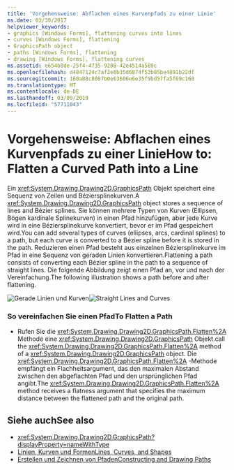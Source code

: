 ```yaml
---
title: 'Vorgehensweise: Abflachen eines Kurvenpfads zu einer Linie'
ms.date: 03/30/2017
helpviewer_keywords:
- graphics [Windows Forms], flattening curves into lines
- curves [Windows Forms], flattening
- GraphicsPath object
- paths [Windows Forms], flattening
- drawing [Windows Forms], flattening curves
ms.assetid: e654b8de-25f4-4735-9208-42e4514a589c
ms.openlocfilehash: d4847124c7af2e0b35d6874f53b85be4891b22df
ms.sourcegitcommit: 160a88c8087b0e63606e6e35f9bd57fa5f69c168
ms.translationtype: MT
ms.contentlocale: de-DE
ms.lasthandoff: 03/09/2019
ms.locfileid: "57711043"
---
```

# <a name="how-to-flatten-a-curved-path-into-a-line"></a><span data-ttu-id="3ba3e-102">Vorgehensweise: Abflachen eines Kurvenpfads zu einer Linie</span><span class="sxs-lookup"><span data-stu-id="3ba3e-102">How to: Flatten a Curved Path into a Line</span></span>
<span data-ttu-id="3ba3e-103">Ein <xref:System.Drawing.Drawing2D.GraphicsPath> Objekt speichert eine Sequenz von Zeilen und Béziersplinekurven.</span><span class="sxs-lookup"><span data-stu-id="3ba3e-103">A <xref:System.Drawing.Drawing2D.GraphicsPath> object stores a sequence of lines and Bézier splines.</span></span> <span data-ttu-id="3ba3e-104">Sie können mehrere Typen von Kurven (Ellipsen, Bögen kardinale Splinekurven) in einen Pfad hinzufügen, aber jede Kurve wird in eine Béziersplinekurve konvertiert, bevor er im Pfad gespeichert wird.</span><span class="sxs-lookup"><span data-stu-id="3ba3e-104">You can add several types of curves (ellipses, arcs, cardinal splines) to a path, but each curve is converted to a Bézier spline before it is stored in the path.</span></span> <span data-ttu-id="3ba3e-105">Reduzieren einen Pfad besteht aus einzelnen Béziersplinekurve im Pfad in eine Sequenz von geraden Linien konvertieren.</span><span class="sxs-lookup"><span data-stu-id="3ba3e-105">Flattening a path consists of converting each Bézier spline in the path to a sequence of straight lines.</span></span> <span data-ttu-id="3ba3e-106">Die folgende Abbildung zeigt einen Pfad an, vor und nach der Vereinfachung.</span><span class="sxs-lookup"><span data-stu-id="3ba3e-106">The following illustration shows a path before and after flattening.</span></span>  
  
 <span data-ttu-id="3ba3e-107">![Gerade Linien und Kurven](./media/aboutgdip02-art32a.gif "AboutGdip02_Art32A")</span><span class="sxs-lookup"><span data-stu-id="3ba3e-107">![Straight Lines and Curves](./media/aboutgdip02-art32a.gif "AboutGdip02_Art32A")</span></span>  
  
### <a name="to-flatten-a-path"></a><span data-ttu-id="3ba3e-108">So vereinfachen Sie einen Pfad</span><span class="sxs-lookup"><span data-stu-id="3ba3e-108">To Flatten a Path</span></span>  
  
-   <span data-ttu-id="3ba3e-109">Rufen Sie die <xref:System.Drawing.Drawing2D.GraphicsPath.Flatten%2A> Methode eine <xref:System.Drawing.Drawing2D.GraphicsPath> Objekt.</span><span class="sxs-lookup"><span data-stu-id="3ba3e-109">call the <xref:System.Drawing.Drawing2D.GraphicsPath.Flatten%2A> method of a <xref:System.Drawing.Drawing2D.GraphicsPath> object.</span></span> <span data-ttu-id="3ba3e-110">Die <xref:System.Drawing.Drawing2D.GraphicsPath.Flatten%2A> -Methode empfängt ein Flachheitsargument, das den maximalen Abstand zwischen den abgeflachten Pfad und den ursprünglichen Pfad angibt.</span><span class="sxs-lookup"><span data-stu-id="3ba3e-110">The <xref:System.Drawing.Drawing2D.GraphicsPath.Flatten%2A> method receives a flatness argument that specifies the maximum distance between the flattened path and the original path.</span></span>  
  
## <a name="see-also"></a><span data-ttu-id="3ba3e-111">Siehe auch</span><span class="sxs-lookup"><span data-stu-id="3ba3e-111">See also</span></span>
- <xref:System.Drawing.Drawing2D.GraphicsPath?displayProperty=nameWithType>
- [<span data-ttu-id="3ba3e-112">Linien, Kurven und Formen</span><span class="sxs-lookup"><span data-stu-id="3ba3e-112">Lines, Curves, and Shapes</span></span>](lines-curves-and-shapes.md)
- [<span data-ttu-id="3ba3e-113">Erstellen und Zeichnen von Pfaden</span><span class="sxs-lookup"><span data-stu-id="3ba3e-113">Constructing and Drawing Paths</span></span>](constructing-and-drawing-paths.md)
